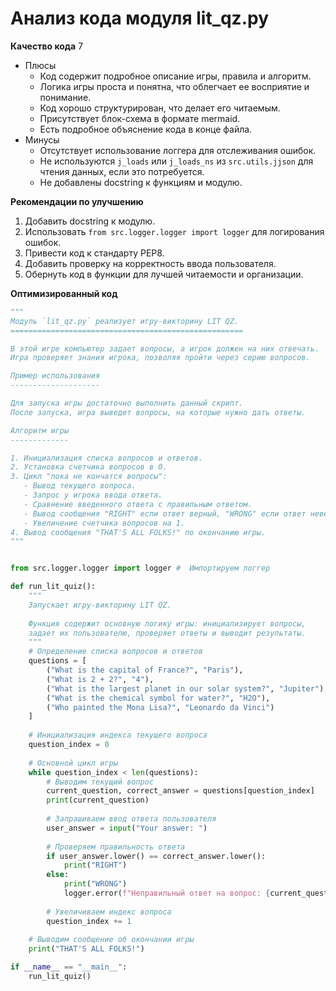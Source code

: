 # Анализ кода модуля lit_qz.py

**Качество кода**
7
- Плюсы
    - Код содержит подробное описание игры, правила и алгоритм.
    - Логика игры проста и понятна, что облегчает ее восприятие и понимание.
    - Код хорошо структурирован, что делает его читаемым.
    - Присутствует блок-схема в формате mermaid.
    - Есть подробное объяснение кода в конце файла.
- Минусы
    - Отсутствует использование логгера для отслеживания ошибок.
    - Не используются `j_loads` или `j_loads_ns` из `src.utils.jjson` для чтения данных, если это потребуется.
    - Не добавлены docstring к функциям и модулю.

**Рекомендации по улучшению**
1.  Добавить docstring к модулю.
2.  Использовать `from src.logger.logger import logger` для логирования ошибок.
3.  Привести код к стандарту PEP8.
4.  Добавить проверку на корректность ввода пользователя.
5.  Обернуть код в функции для лучшей читаемости и организации.

**Оптимизированный код**
```python
"""
Модуль `lit_qz.py` реализует игру-викторину LIT QZ.
====================================================

В этой игре компьютер задает вопросы, а игрок должен на них отвечать.
Игра проверяет знания игрока, позволяя пройти через серию вопросов.

Пример использования
--------------------

Для запуска игры достаточно выполнить данный скрипт.
После запуска, игра выведет вопросы, на которые нужно дать ответы.

Алгоритм игры
-------------

1. Инициализация списка вопросов и ответов.
2. Установка счетчика вопросов в 0.
3. Цикл "пока не кончатся вопросы":
   - Вывод текущего вопроса.
   - Запрос у игрока ввода ответа.
   - Сравнение введенного ответа с правильным ответом.
   - Вывод сообщения "RIGHT" если ответ верный, "WRONG" если ответ неверный.
   - Увеличение счетчика вопросов на 1.
4. Вывод сообщения "THAT'S ALL FOLKS!" по окончанию игры.
"""


from src.logger.logger import logger #  Импортируем логгер

def run_lit_quiz():
    """
    Запускает игру-викторину LIT QZ.
    
    Функция содержит основную логику игры: инициализирует вопросы,
    задает их пользователю, проверяет ответы и выводит результаты.
    """
    # Определение списка вопросов и ответов
    questions = [
        ("What is the capital of France?", "Paris"),
        ("What is 2 + 2?", "4"),
        ("What is the largest planet in our solar system?", "Jupiter"),
        ("What is the chemical symbol for water?", "H2O"),
        ("Who painted the Mona Lisa?", "Leonardo da Vinci")
    ]
    
    # Инициализация индекса текущего вопроса
    question_index = 0
    
    # Основной цикл игры
    while question_index < len(questions):
        # Выводим текущий вопрос
        current_question, correct_answer = questions[question_index]
        print(current_question)
        
        # Запрашиваем ввод ответа пользователя
        user_answer = input("Your answer: ")
        
        # Проверяем правильность ответа
        if user_answer.lower() == correct_answer.lower():
            print("RIGHT")
        else:
            print("WRONG")
            logger.error(f"Неправильный ответ на вопрос: {current_question}. Ответ пользователя: {user_answer}, правильный ответ: {correct_answer}") # Логируем ошибку неверного ответа
        
        # Увеличиваем индекс вопроса
        question_index += 1
        
    # Выводим сообщение об окончании игры
    print("THAT'S ALL FOLKS!")

if __name__ == "__main__":
    run_lit_quiz()